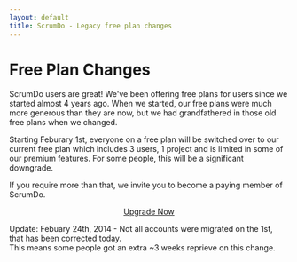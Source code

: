 ```yaml
---
layout: default
title: ScrumDo - Legacy free plan changes
---
```


# Free Plan Changes

ScrumDo users are great!  We've been offering free plans for users since we started almost 4 years ago.  When we started,
our free plans were much more generous than they are now, but we had grandfathered in those old free
plans when we changed.

Starting Feburary 1st, everyone on a free plan will be switched over to our current free plan which
includes 3 users, 1 project and is limited in some of our premium features.  For some people, this will
be a significant downgrade.

If you require more than that, we invite you to become a paying member of ScrumDo.  
<center><a class="btn btn-success btn-large" href="https://www.scrumdo.com/subscription/sub">Upgrade Now</a></center>

Update: Febuary 24th, 2014 - Not all accounts were migrated on the 1st, that has been corrected today.  
This means some people got an extra ~3 weeks reprieve on this change.
